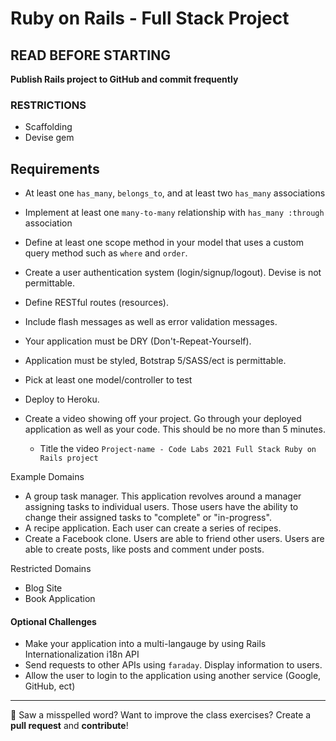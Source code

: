 # Ruby on Rails - Full Stack Project

## READ BEFORE STARTING

**Publish Rails project to GitHub and commit frequently**<br>

### RESTRICTIONS 
- Scaffolding 
- Devise gem

## Requirements

- At least one `has_many`, `belongs_to`, and at least two `has_many` associations
- Implement at least one `many-to-many` relationship with `has_many :through` association
- Define at least one scope method in your model that uses a custom query method such as `where` and `order`.
- Create a user authentication system (login/signup/logout). Devise is not permittable.
- Define RESTful routes (resources).
- Include flash messages as well as error validation messages.
- Your application must be DRY (Don't-Repeat-Yourself).
- Application must be styled, Botstrap 5/SASS/ect is permittable.
- Pick at least one model/controller to test
- Deploy to Heroku.

- Create a video showing off your project. Go through your deployed application as well as your code. This should be no more than 5 minutes. 
  - Title the video `Project-name - Code Labs 2021 Full Stack Ruby on Rails project`

Example Domains
- A group task manager. This application revolves around a manager assigning tasks to individual users. Those users have the ability to change their assigned tasks to "complete" or "in-progress". 
- A recipe application. Each user can create a series of recipes.
- Create a Facebook clone. Users are able to friend other users. Users are able to create posts, like posts and comment under posts.

Restricted Domains 
- Blog Site
- Book Application

#### Optional Challenges
- Make your application into a multi-langauge by using Rails Internationalization i18n API
- Send requests to other APIs using `faraday`. Display information to users.
- Allow the user to login to the application using another service (Google, GitHub, ect)

---

:wave: Saw a misspelled word? Want to improve the class exercises? Create a **pull request** and **contribute**!
